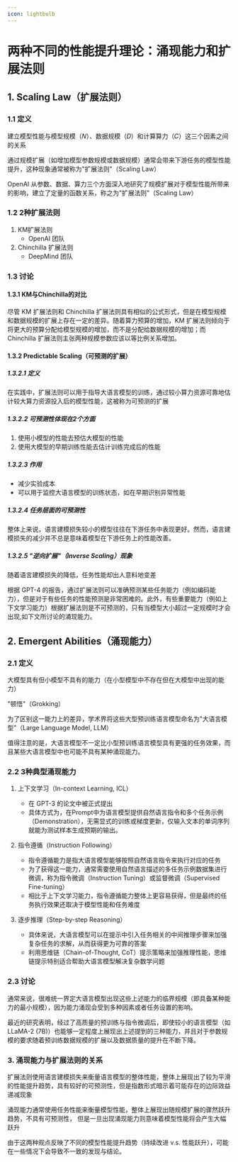 ```yaml
---
icon: lightbulb
---
```

# 两种不同的性能提升理论：涌现能力和扩展法则

## 1. Scaling Law（扩展法则）
### 1.1 定义
建立模型性能与模型规模（𝑁）、数据规模（𝐷）和计算算力（𝐶）这三个因素之间的关系

通过规模扩展（如增加模型参数规模或数据规模）通常会带来下游任务的模型性能提升，这种现象通常被称为"扩展法则"（Scaling Law）

OpenAI 从参数、数据、算力三个方面深入地研究了规模扩展对于模型性能所带来的影响，建立了定量的函数关系，称之为"扩展法则"（Scaling Law）

### 1.2 2种扩展法则
1. KM扩展法则
   - OpenAI 团队
2. Chinchilla 扩展法则
   - DeepMind 团队

### 1.3 讨论
#### 1.3.1 KM与Chinchilla的对比
尽管 KM 扩展法则和 Chinchilla 扩展法则具有相似的公式形式，但是在模型规模和数据规模的扩展上存在一定的差异。随着算力预算的增加，KM 扩展法则倾向于将更大的预算分配给模型规模的增加，而不是分配给数据规模的增加；而 Chinchilla 扩展法则主张两种规模参数应该以等比例关系增加。

#### 1.3.2 Predictable Scaling（可预测的扩展）
##### 1.3.2.1 定义
在实践中，扩展法则可以用于指导大语言模型的训练，通过较小算力资源可靠地估计较大算力资源投入后的模型性能，这被称为可预测的扩展

##### 1.3.2.2 可预测性体现在2个方面
1. 使用小模型的性能去预估大模型的性能
2. 使用大模型的早期训练性能去估计训练完成后的性能

##### 1.3.2.3 作用
- 减少实验成本
- 可以用于监控大语言模型的训练状态，如在早期识别异常性能

##### 1.3.2.4 任务层面的可预测性
整体上来说，语言建模损失较小的模型往往在下游任务中表现更好。然而，语言建模损失的减少并不总是意味着模型在下游任务上的性能改善。

##### 1.3.2.5 "逆向扩展"（Inverse Scaling）现象
随着语言建模损失的降低，任务性能却出人意料地变差

根据 GPT-4 的报告，通过扩展法则可以准确预测某些任务能力（例如编码能力），但是对于有些任务的性能预测是非常困难的。此外，有些重要能力（例如上下文学习能力）根据扩展法则是不可预测的，只有当模型大小超过一定规模时才会出现,如下文所讨论的涌现能力。

## 2. Emergent Abilities（涌现能力）
### 2.1 定义
大模型具有但小模型不具有的能力（在小型模型中不存在但在大模型中出现的能力）

"顿悟"（Grokking）

为了区别这一能力上的差异，学术界将这些大型预训练语言模型命名为"大语言模型"（Large Language Model, LLM）

值得注意的是，大语言模型不一定比小型预训练语言模型具有更强的任务效果，而且某些大语言模型中也可能不具有某种涌现能力。

### 2.2 3种典型涌现能力
1. 上下文学习（In-context Learning, ICL）
   - 在 GPT-3 的论文中被正式提出
   - 具体方式为，在Prompt中为语言模型提供自然语言指令和多个任务示例（Demonstration），无需显式的训练或梯度更新，仅输入文本的单词序列就能为测试样本生成预期的输出。

2. 指令遵循（Instruction Following）
   - 指令遵循能力是指大语言模型能够按照自然语言指令来执行对应的任务
    - 为了获得这一能力，通常需要使用自然语言描述的多任务示例数据集进行微调，称为指令微调（Instruction Tuning）或监督微调（Supervised Fine-tuning）
    - 相比于上下文学习能力，指令遵循能力整体上更容易获得，但是最终的任务执行效果还取决于模型性能和任务难度

3. 逐步推理（Step-by-step Reasoning）
   - 具体来说，大语言模型可以在提示中引入任务相关的中间推理步骤来加强复杂任务的求解，从而获得更为可靠的答案
   - 利用思维链（Chain-of-Thought, CoT）提示策略来加强推理性能，思维链提示特别适合帮助大语言模型解决复杂数学问题

### 2.3 讨论

通常来说，很难统一界定大语言模型出现这些上述能力的临界规模（即具备某种能力的最小规模），因为能力涌现会受到多种因素或者任务设置的影响。

最近的研究表明，经过了高质量的预训练与指令微调后，即使较小的语言模型（如 LLaMA-2 (7B)）也能够一定程度上展现出上述提到的三种能力，并且对于参数规模的要求随着预训练数据规模的扩展以及数据质量的提升在不断下降。

### 3. 涌现能力与扩展法则的关系
扩展法则使用语言建模损失来衡量语言模型的整体性能，整体上展现出了较为平滑的性能提升趋势，具有较好的可预测性，但是指数形式暗示着可能存在的边际效益递减现象

涌现能力通常使用任务性能来衡量模型性能，整体上展现出随规模扩展的骤然跃升趋势，不具有可预测性，
但是一旦出现涌现能力则意味着模型性能将会产生大幅跃升

由于这两种观点反映了不同的模型性能提升趋势（持续改进 v.s. 性能跃升），可能在一些情况下会导致不一致的发现与结论。
